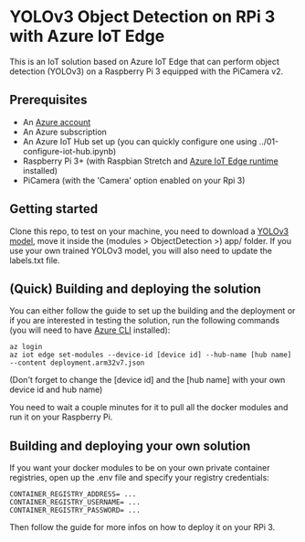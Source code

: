 # YOLOv3 Object Detection on RPi 3 with Azure IoT Edge
This is an IoT solution based on Azure IoT Edge that can perform object detection (YOLOv3) on a Raspberry Pi 3 equipped with the PiCamera v2.

## Prerequisites
* An [Azure account](https://account.microsoft.com/account?lang=en-us)
* An Azure subscription
* An Azure IoT Hub set up (you can quickly configure one using ../01-configure-iot-hub.ipynb)
* Raspberry Pi 3+ (with Raspbian Stretch and [Azure IoT Edge runtime](https://docs.microsoft.com/en-us/azure/iot-edge/how-to-install-iot-edge-linux-arm/?WT.mc_id=devto-blog-dglover) installed)
* PiCamera (with the 'Camera' option enabled on your Rpi 3)

## Getting started
Clone this repo, to test on your machine, you need to download a [YOLOv3 model](https://azurecviotedge.blob.core.windows.net/mlops/model.onnx), move it inside the (modules > ObjectDetection >) app/ folder.
If you use your own trained YOLOv3 model, you will also need to update the labels.txt file.

## (Quick) Building and deploying the solution
You can either follow the guide to set up the building and the deployment or if you are interested in testing the solution, run the following commands (you will need to have [Azure CLI](https://docs.microsoft.com/en-us/cli/azure/?view=azure-cli-latest) installed):
```
az login
az iot edge set-modules --device-id [device id] --hub-name [hub name] --content deployment.arm32v7.json
```
(Don't forget to change the [device id] and the [hub name] with your own device id and hub name)

You need to wait a couple minutes for it to pull all the docker modules and run it on your Raspberry Pi.

## Building and deploying your own solution
If you want your docker modules to be on your own private container registries, open up the .env file and specify your registry credentials:
```
CONTAINER_REGISTRY_ADDRESS= ...
CONTAINER_REGISTRY_USERNAME= ...
CONTAINER_REGISTRY_PASSWORD= ...
```
Then follow the guide for more infos on how to deploy it on your RPi 3.